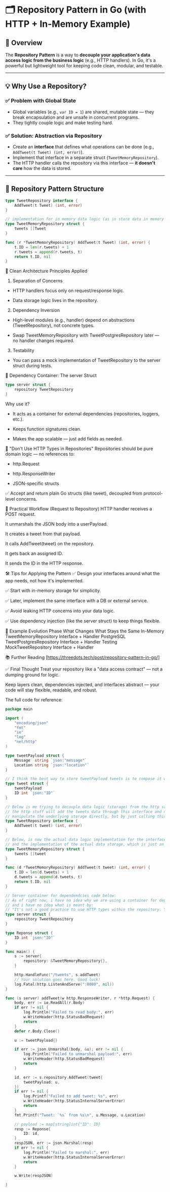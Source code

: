 # 🗂 Repository Pattern in Go (with HTTP + In-Memory Example)

## 📌 Overview

The **Repository Pattern** is a way to **decouple your application's data access logic from the business logic** (e.g., HTTP handlers). In Go, it's a powerful but lightweight tool for keeping code clean, modular, and testable.

---

## 💡 Why Use a Repository?

### ✅ Problem with Global State
- Global variables (e.g., `var ID = 1`) are shared, mutable state — they break encapsulation and are unsafe in concurrent programs.
- They tightly couple logic and make testing hard.

### ✅ Solution: Abstraction via Repository
- Create an **interface** that defines what operations can be done (e.g., `AddTweet(t Tweet) (int, error)`).
- Implement that interface in a separate struct (`TweetMemoryRepository`).
- The HTTP handler calls the repository via this interface — **it doesn't care** how the data is stored.

---

## 🧱 Repository Pattern Structure

```go
type TweetRepository interface {
    AddTweet(t Tweet) (int, error)
}

// implementation for in memory data logic (as in store data in memory for now)
type TweetMemoryRepository struct {
    tweets []Tweet
}

func (r *TweetMemoryRepository) AddTweet(t Tweet) (int, error) {
    t.ID = len(r.tweets) + 1
    r.tweets = append(r.tweets, t)
    return t.ID, nil
}
```

🧭 Clean Architecture Principles Applied
1. Separation of Concerns
* HTTP handlers focus only on request/response logic.

* Data storage logic lives in the repository.

2. Dependency Inversion
* High-level modules (e.g., handler) depend on abstractions (TweetRepository), not concrete types.

* Swap TweetMemoryRepository with TweetPostgresRepository later — no handler changes required.

3. Testability
* You can pass a mock implementation of TweetRepository to the server struct during tests.

🧰 Dependency Container: The server Struct
```Go
type server struct {
    repository TweetRepository
}
```
Why use it?
* It acts as a container for external dependencies (repositories, loggers, etc.).

* Keeps function signatures clean.

* Makes the app scalable — just add fields as needed.

🚫 "Don't Use HTTP Types in Repositories"
Repositories should be pure domain logic — no references to:

* http.Request

* http.ResponseWriter

* JSON-specific structs

✅ Accept and return plain Go structs (like tweet), decoupled from protocol-level concerns.

🧠 Practical Workflow (Request to Repository)
HTTP handler receives a POST request.

It unmarshals the JSON body into a userPayload.

It creates a tweet from that payload.

It calls AddTweet(tweet) on the repository.

It gets back an assigned ID.

It sends the ID in the HTTP response.

🛠 Tips for Applying the Pattern
✅ Design your interfaces around what the app needs, not how it's implemented.

✅ Start with in-memory storage for simplicity.

✅ Later, implement the same interface with a DB or external service.

✅ Avoid leaking HTTP concerns into your data logic.

✅ Use dependency injection (like the server struct) to keep things flexible.

🔄 Example Evolution
Phase	What Changes	What Stays the Same
In-Memory	TweetMemoryRepository	Interface + Handler
PostgreSQL	TweetPostgresRepository	Interface + Handler
Testing	MockTweetRepository	Interface + Handler

📚 Further Reading
[https://threedots.tech/post/repository-pattern-in-go/]

✅ Final Thought
Treat your repository like a "data access contract" — not a dumping ground for logic.

Keep layers clean, dependencies injected, and interfaces abstract — your code will stay flexible, readable, and robust.

The full code for reference:
```Go
package main

import (
	"encoding/json"
	"fmt"
	"io"
	"log"
	"net/http"
)

type tweetPayload struct {
	Message  string `json:"message"`
	Location string `json:"location"`
}

// I think the best way to store tweetPayload tweets is to compose it with existing tweetPayload
type tweet struct {
	tweetPayload
	ID int `json:"ID"`
}

// Below is me trying to decouple data logic (storage) from the http stuff
// the http stuff will add the tweets data through this interface and not directly
// manipulate the underlying storage directly, but by just calling this AddTweet method
type TweetRepository interface {
	AddTweet(t tweet) (int, error)
}

// Below, is now the actual data logic implementation for the interface
// and the implementation of the actual data storage, which is just an in memory Slice of tweet
type TweetMemoryRepository struct {
	tweets []tweet
}

func (d *TweetMemoryRepository) AddTweet(t tweet) (int, error) {
	t.ID = len(d.tweets) + 1
	d.tweets = append(d.tweets, t)
	return t.ID, nil
}

// Server container for dependendcies code below:
// As of right now, i have no idea why we are using a container for dependencies
// and i have no idea what is meant by:
// "It's not a good practice to use HTTP types within the repository. You shouldn't do that in the production code."
type server struct {
	repository TweetRepository
}

type Reponse struct {
	ID int `json:"ID"`
}

func main() {
	s := server{
		repository: &TweetMemoryRepository{},
	}

	http.HandleFunc("/tweets", s.addTweet)
	// Your solution goes here. Good luck!
	log.Fatal(http.ListenAndServe(":8080", nil))
}

func (s server) addTweet(w http.ResponseWriter, r *http.Request) {
	body, err := io.ReadAll(r.Body)
	if err != nil {
		log.Println("Failed to read body:", err)
		w.WriteHeader(http.StatusBadRequest)
		return
	}
	defer r.Body.Close()

	u := tweetPayload{}

	if err := json.Unmarshal(body, &u); err != nil {
		log.Println("Failed to unmarshal payload:", err)
		w.WriteHeader(http.StatusBadRequest)
		return
	}

	id, err := s.repository.AddTweet(tweet{
		tweetPayload: u,
	})
	if err != nil {
		log.Printf("Failed to add tweet: %s", err)
		w.WriteHeader(http.StatusInternalServerError)
		return
	}
	fmt.Printf("Tweet: `%s` from %s\n", u.Message, u.Location)

	// payload := map[string]int{"ID": ID}
	resp := Reponse{
		ID: id,
	}
	respJSON, err := json.Marshal(resp)
	if err != nil {
		log.Println("Failed to marshal:", err)
		w.WriteHeader(http.StatusInternalServerError)
		return
	}

	w.Write(respJSON)

}
```